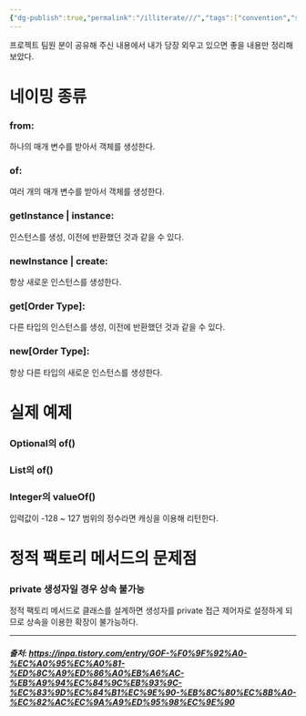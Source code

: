 ```yaml
---
{"dg-publish":true,"permalink":"/illiterate///","tags":["convention","staticFactoryMethod"],"noteIcon":"","created":"2025-02-16T15:49:00","updated":"2025-02-16T15:57:11+09:00"}
---
```


프로젝트 팀원 분이 공유해 주신 내용에서 내가 당장 외우고 있으면 좋을 내용만 정리해보았다.

# 네이밍 종류

### from:
하나의 매개 변수를 받아서 객체를 생성한다.

### of:
여러 개의 매개 변수를 받아서 객체를 생성한다.

### getInstance | instance:
인스턴스를 생성, 이전에 반환했던 것과 같을 수 있다.

### newInstance | create:
항상 새로운 인스턴스를 생성한다.

### get\[Order Type]:
다른 타입의 인스턴스를 생성, 이전에 반환했던 것과 같을 수 있다.

### new\[Order Type]:
항상 다른 타입의 새로운 인스턴스를 생성한다.

# 실제 예제

### Optional의 of()

### List의 of()

### Integer의 valueOf()

입력값이 -128 ~ 127 범위의 정수라면 캐싱을 이용해 리턴한다.

# 정적 팩토리 메서드의 문제점

### private 생성자일 경우 상속 불가능
정적 팩토리 메서드로 클래스를 설계하면 생성자를 private 접근 제어자로 설정하게 되므로 상속을 이용한 확장이 불가능하다.

---
##### 출처: https://inpa.tistory.com/entry/GOF-%F0%9F%92%A0-%EC%A0%95%EC%A0%81-%ED%8C%A9%ED%86%A0%EB%A6%AC-%EB%A9%94%EC%84%9C%EB%93%9C-%EC%83%9D%EC%84%B1%EC%9E%90-%EB%8C%80%EC%8B%A0-%EC%82%AC%EC%9A%A9%ED%95%98%EC%9E%90